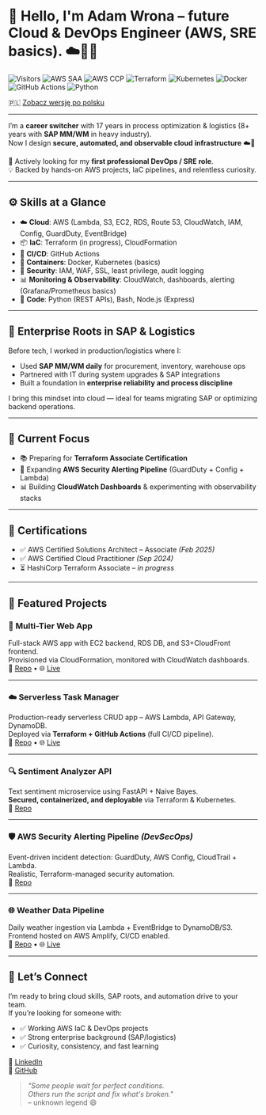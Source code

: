 # 👋 Hello, I'm Adam Wrona – future Cloud & DevOps Engineer (AWS, SRE basics).  ☁️🐳🔧
![Visitors](https://visitor-badge.laobi.icu/badge?page_id=cloudcr0w.cloudcr0w)
![AWS SAA](https://img.shields.io/badge/AWS--SAA-Feb2025-yellow?logo=amazonaws)
![AWS CCP](https://img.shields.io/badge/Cloud%20Practitioner-Sep2024-blue?logo=amazonaws)
![Terraform](https://img.shields.io/badge/Terraform-In%20Progress-purple?logo=terraform)
![Kubernetes](https://img.shields.io/badge/Kubernetes-Basics-blue?logo=kubernetes)
![Docker](https://img.shields.io/badge/Docker-Containers-blue?logo=docker)
![GitHub Actions](https://img.shields.io/badge/CI%2FCD-GitHub%20Actions-lightgrey?logo=githubactions)
![Python](https://img.shields.io/badge/Python-3.10-blue?logo=python)

🇵🇱 [Zobacz wersję po polsku](./README.pl.md)

---

I’m a **career switcher** with 17 years in process optimization & logistics (8+ years with **SAP MM/WM** in heavy industry).  
Now I design **secure, automated, and observable cloud infrastructure** ☁️🚀

🎯 Actively looking for my **first professional DevOps / SRE role**.  
💡 Backed by hands-on AWS projects, IaC pipelines, and relentless curiosity.

---

## ⚙️ Skills at a Glance

- ☁️ **Cloud**: AWS (Lambda, S3, EC2, RDS, Route 53, CloudWatch, IAM, Config, GuardDuty, EventBridge)  
- 📦 **IaC**: Terraform (in progress), CloudFormation  
- 🔁 **CI/CD**: GitHub Actions  
- 🐳 **Containers**: Docker, Kubernetes (basics)  
- 🔐 **Security**: IAM, WAF, SSL, least privilege, audit logging  
- 📊 **Monitoring & Observability**: CloudWatch, dashboards, alerting (Grafana/Prometheus basics)  
- 🧠 **Code**: Python (REST APIs), Bash, Node.js (Express)

---

## 🧭 Enterprise Roots in SAP & Logistics

Before tech, I worked in production/logistics where I:  

- Used **SAP MM/WM daily** for procurement, inventory, warehouse ops  
- Partnered with IT during system upgrades & SAP integrations  
- Built a foundation in **enterprise reliability and process discipline**  

I bring this mindset into cloud — ideal for teams migrating SAP or optimizing backend operations.

---

## 🚧 Current Focus

- 📚 Preparing for **Terraform Associate Certification**  
- 🔐 Expanding **AWS Security Alerting Pipeline** (GuardDuty + Config + Lambda)  
- 📊 Building **CloudWatch Dashboards** & experimenting with observability stacks

---

## 📜 Certifications

- ✅ AWS Certified Solutions Architect – Associate *(Feb 2025)*  
- ✅ AWS Certified Cloud Practitioner *(Sep 2024)*  
- ⏳ HashiCorp Terraform Associate – *in progress*  

---

## 💼 Featured Projects

### 🧱 Multi-Tier Web App  
Full-stack AWS app with EC2 backend, RDS DB, and S3+CloudFront frontend.  
Provisioned via CloudFormation, monitored with CloudWatch dashboards.  
🔗 [Repo](https://github.com/cloudcr0w/multi-tier-webapp) • 🌐 [Live](https://crow-project.click)

---

### ☁️ Serverless Task Manager  
Production-ready serverless CRUD app – AWS Lambda, API Gateway, DynamoDB.  
Deployed via **Terraform + GitHub Actions** (full CI/CD pipeline).  
🔗 [Repo](https://github.com/cloudcr0w/serverless-project) • 🌐 [Live](https://d22fapw93bv9rh.cloudfront.net)

---

### 🔍 Sentiment Analyzer API  
Text sentiment microservice using FastAPI + Naive Bayes.  
**Secured, containerized, and deployable** via Terraform & Kubernetes.  
🔗 [Repo](https://github.com/cloudcr0w/sentiment-analyzer-devops)

---

### 🛡️ AWS Security Alerting Pipeline *(DevSecOps)*  
Event-driven incident detection: GuardDuty, AWS Config, CloudTrail + Lambda.  
Realistic, Terraform-managed security automation.  
🔗 [Repo](https://github.com/cloudcr0w/security-alerting-pipeline)

---

### 🌐 Weather Data Pipeline  
Daily weather ingestion via Lambda + EventBridge to DynamoDB/S3.  
Frontend hosted on AWS Amplify, CI/CD enabled.  
🔗 [Repo](https://github.com/cloudcr0w/weather-project) • 🌐 [Live](https://main.d24ky3ld7v2sml.amplifyapp.com)

---

## 🤝 Let’s Connect

I’m ready to bring cloud skills, SAP roots, and automation drive to your team.  
If you’re looking for someone with:  

- ✅ Working AWS IaC & DevOps projects  
- ✅ Strong enterprise background (SAP/logistics)  
- ✅ Curiosity, consistency, and fast learning  

📌 [LinkedIn](https://linkedin.com/in/adam-wrona-111ba728b/)  
📌 [GitHub](https://github.com/cloudcr0w)

> *"Some people wait for perfect conditions.  
> Others run the script and fix what's broken."*  
> – unknown legend 😄
